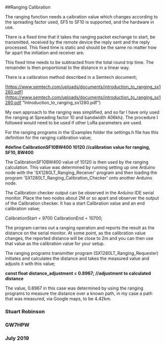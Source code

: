 ##Ranging Calibration

The ranging function needs a caibration value which changes according to the spreading factor used, SF5 to SF10 is supported, and the hardware in use. 

There is a fixed time that it takes the ranging packet exchange to start, be transmitted, received by the remote device the reply sent and the reply processed. This fixed time is static and should be the same no matter how far apart the initiation and receiver are. 

This fixed time needs to be subtracted from the total round trip time. The remainder is then proportional to the distance in a linear way.  

There is a calibration method described in a Semtech document;

[https://www.semtech.com/uploads/documents/introduction_to_ranging_sx1280.pdf](https://www.semtech.com/uploads/documents/introduction_to_ranging_sx1280.pdf "Introduction_to_ranging_sx1280.pdf")

My own approach to the ranging was simplified, and so far I have only used the ranging at Spreading factor 10 and bandwidth 406khz. The procedure I followed would need to be used if other LoRa parameters are used. 

For the ranging programs in the \Examples folder the settings.h file has this definition for the ranging calibration value;

**\#define CalibrationSF10BW400 10120   //calibration value for ranging, SF10, BW400**

The CalibrationSF10BW400 value of 10120 is then used by the ranging calculation. This value was determined by running setting up one Arduino node with the 'SX1280LT_Ranging_Receiver' program and then loading the program 'SX1280LT_Ranging_Calibration_Checker' onto another Arduino node.

The Calibration checker output can be observed in the Arduino IDE serial monitor. Place the two nodes about 2M or so apart and observer the output of the Calibration checker. It has a start Calibration value and an end calibration value;

CalibrationStart = 9700
CalibrationEnd = 10700;

The program carries out a ranging operation and reports the result as the distance on the serial monitor. At some point, as the calibration value changes, the reported distance will be close to 2m and you can then use that value as the calibration value for your setup.

The ranging programs transmitter program (SX1280LT_Ranging_Requester) initiates and calculates the distance and takes the measured value and adjusts it with this value;

**const float distance_adjustment = 0.8967;        //adjustment to calculated distance** 

The value, 0.8967 in this case was determined by using the ranging programs to measure the distance over a known path, in my case a path that was measured, via Google maps, to be 4.42km.


### Stuart Robinson
### GW7HPW
### July 2019